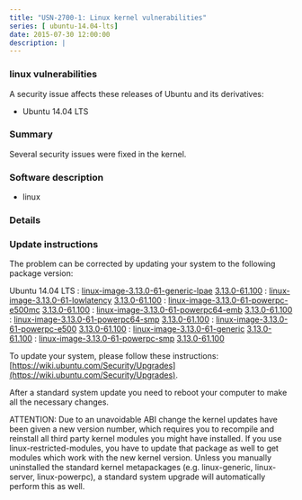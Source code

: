 ```yaml
---
title: "USN-2700-1: Linux kernel vulnerabilities"
series: [ ubuntu-14.04-lts]
date: 2015-07-30 12:00:00
description: |
--- 
```

 
### linux vulnerabilities

A security issue affects these releases of Ubuntu and its derivatives:

* Ubuntu 14.04 LTS

### Summary

Several security issues were fixed in the kernel. 

### Software description

* linux 

### Details

### Update instructions

The problem can be corrected by updating your system to the following package version:

Ubuntu 14.04 LTS
 : [linux-image-3.13.0-61-generic-lpae](https://launchpad.net/ubuntu/+source/linux) <span> [3.13.0-61.100](https://launchpad.net/ubuntu/+source/linux/3.13.0-61.100) </span> 
 : [linux-image-3.13.0-61-lowlatency](https://launchpad.net/ubuntu/+source/linux) <span> [3.13.0-61.100](https://launchpad.net/ubuntu/+source/linux/3.13.0-61.100) </span> 
 : [linux-image-3.13.0-61-powerpc-e500mc](https://launchpad.net/ubuntu/+source/linux) <span> [3.13.0-61.100](https://launchpad.net/ubuntu/+source/linux/3.13.0-61.100) </span> 
 : [linux-image-3.13.0-61-powerpc64-emb](https://launchpad.net/ubuntu/+source/linux) <span> [3.13.0-61.100](https://launchpad.net/ubuntu/+source/linux/3.13.0-61.100) </span> 
 : [linux-image-3.13.0-61-powerpc64-smp](https://launchpad.net/ubuntu/+source/linux) <span> [3.13.0-61.100](https://launchpad.net/ubuntu/+source/linux/3.13.0-61.100) </span> 
 : [linux-image-3.13.0-61-powerpc-e500](https://launchpad.net/ubuntu/+source/linux) <span> [3.13.0-61.100](https://launchpad.net/ubuntu/+source/linux/3.13.0-61.100) </span> 
 : [linux-image-3.13.0-61-generic](https://launchpad.net/ubuntu/+source/linux) <span> [3.13.0-61.100](https://launchpad.net/ubuntu/+source/linux/3.13.0-61.100) </span> 
 : [linux-image-3.13.0-61-powerpc-smp](https://launchpad.net/ubuntu/+source/linux) <span> [3.13.0-61.100](https://launchpad.net/ubuntu/+source/linux/3.13.0-61.100) </span> 

To update your system, please follow these instructions: [https://wiki.ubuntu.com/Security/Upgrades](https://wiki.ubuntu.com/Security/Upgrades).

After a standard system update you need to reboot your computer to make all the necessary changes.

ATTENTION: Due to an unavoidable ABI change the kernel updates have been given a new version number, which requires you to recompile and reinstall all third party kernel modules you might have installed. If you use linux-restricted-modules, you have to update that package as well to get modules which work with the new kernel version. Unless you manually uninstalled the standard kernel metapackages (e.g. linux-generic, linux-server, linux-powerpc), a standard system upgrade will automatically perform this as well. 

